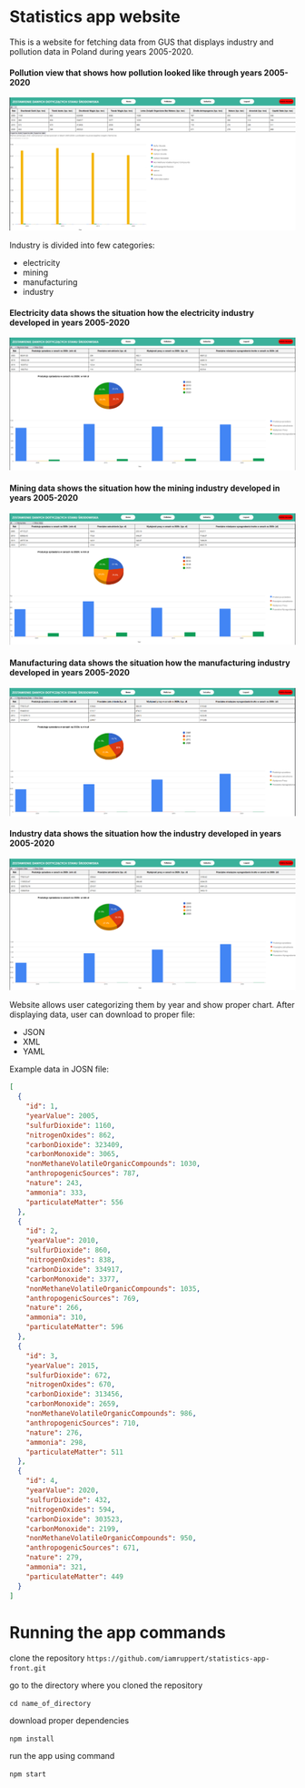 # Statistics app website

This is a website for fetching data from GUS that displays industry and pollution data in 
Poland during years 2005-2020. 

#### Pollution view that shows how pollution looked like through years 2005-2020
![img.png](img.png)

Industry is divided into few categories:
- electricity
- mining
- manufacturing
- industry

#### Electricity data shows the situation how the electricity industry developed in years 2005-2020
![img_1.png](img_1.png)

#### Mining data shows the situation how the mining industry developed in years 2005-2020
![img_2.png](img_2.png)

#### Manufacturing data shows the situation how the manufacturing industry developed in years 2005-2020
![img_3.png](img_3.png)

#### Industry data shows the situation how the industry developed in years 2005-2020
![img_4.png](img_4.png)

Website allows user categorizing them by year and show proper chart.
After displaying data, user can download to proper file:

- JSON
- XML
- YAML

Example data in JOSN file:

```json
[
  {
    "id": 1,
    "yearValue": 2005,
    "sulfurDioxide": 1160,
    "nitrogenOxides": 862,
    "carbonDioxide": 323409,
    "carbonMonoxide": 3065,
    "nonMethaneVolatileOrganicCompounds": 1030,
    "anthropogenicSources": 787,
    "nature": 243,
    "ammonia": 333,
    "particulateMatter": 556
  },
  {
    "id": 2,
    "yearValue": 2010,
    "sulfurDioxide": 860,
    "nitrogenOxides": 838,
    "carbonDioxide": 334917,
    "carbonMonoxide": 3377,
    "nonMethaneVolatileOrganicCompounds": 1035,
    "anthropogenicSources": 769,
    "nature": 266,
    "ammonia": 310,
    "particulateMatter": 596
  },
  {
    "id": 3,
    "yearValue": 2015,
    "sulfurDioxide": 672,
    "nitrogenOxides": 670,
    "carbonDioxide": 313456,
    "carbonMonoxide": 2659,
    "nonMethaneVolatileOrganicCompounds": 986,
    "anthropogenicSources": 710,
    "nature": 276,
    "ammonia": 298,
    "particulateMatter": 511
  },
  {
    "id": 4,
    "yearValue": 2020,
    "sulfurDioxide": 432,
    "nitrogenOxides": 594,
    "carbonDioxide": 303523,
    "carbonMonoxide": 2199,
    "nonMethaneVolatileOrganicCompounds": 950,
    "anthropogenicSources": 671,
    "nature": 279,
    "ammonia": 321,
    "particulateMatter": 449
  }
]
```


# Running the app commands

clone the repository
``` https://github.com/iamruppert/statistics-app-front.git ```

go to the directory where you cloned the repository

``` cd name_of_directory ```

download proper dependencies

``` npm install ```

run the app using command

``` npm start ```